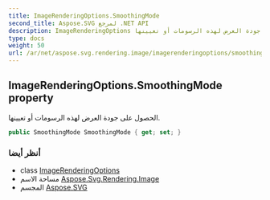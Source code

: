```yaml
---
title: ImageRenderingOptions.SmoothingMode
second_title: Aspose.SVG لمرجع .NET API
description: ImageRenderingOptions ملكية. الحصول على جودة العرض لهذه الرسومات أو تعيينها.
type: docs
weight: 50
url: /ar/net/aspose.svg.rendering.image/imagerenderingoptions/smoothingmode/
---
```

## ImageRenderingOptions.SmoothingMode property

الحصول على جودة العرض لهذه الرسومات أو تعيينها.

```csharp
public SmoothingMode SmoothingMode { get; set; }
```

### أنظر أيضا

* class [ImageRenderingOptions](../)
* مساحة الاسم [Aspose.Svg.Rendering.Image](../../imagerenderingoptions/)
* المجسم [Aspose.SVG](../../../)


